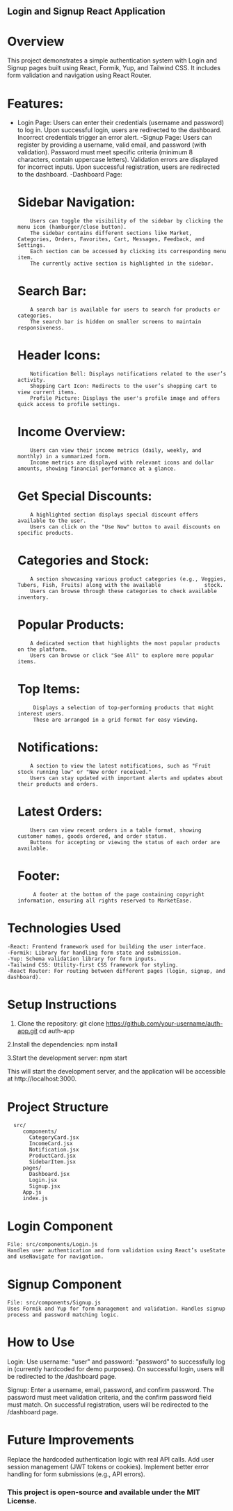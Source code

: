 ##  Login and Signup React Application

 # Overview
 This project demonstrates a simple authentication system with Login and Signup pages built using React, Formik, Yup, and Tailwind CSS. It includes form validation and navigation using React Router.
  # Features:
   - Login Page:
       Users can enter their credentials (username and password) to log in.
       Upon successful login, users are redirected to the dashboard.
       Incorrect credentials trigger an error alert.
   -Signup Page:
       Users can register by providing a username, valid email, and password (with validation).
       Password must meet specific criteria (minimum 8 characters, contain uppercase letters).
       Validation errors are displayed for incorrect inputs.
       Upon successful registration, users are redirected to the dashboard.
     -Dashboard Page:
       # Sidebar Navigation:
             Users can toggle the visibility of the sidebar by clicking the menu icon (hamburger/close button).
             The sidebar contains different sections like Market, Categories, Orders, Favorites, Cart, Messages, Feedback, and Settings.
             Each section can be accessed by clicking its corresponding menu item.
             The currently active section is highlighted in the sidebar.
       # Search Bar:
             A search bar is available for users to search for products or categories.
             The search bar is hidden on smaller screens to maintain responsiveness.
       # Header Icons: 
             Notification Bell: Displays notifications related to the user’s activity.
             Shopping Cart Icon: Redirects to the user’s shopping cart to view current items.
             Profile Picture: Displays the user's profile image and offers quick access to profile settings.
       # Income Overview:
             Users can view their income metrics (daily, weekly, and monthly) in a summarized form.
             Income metrics are displayed with relevant icons and dollar amounts, showing financial performance at a glance.
       # Get Special Discounts:
             A highlighted section displays special discount offers available to the user.
             Users can click on the "Use Now" button to avail discounts on specific products.
       # Categories and Stock:
             A section showcasing various product categories (e.g., Veggies, Tubers, Fish, Fruits) along with the available              stock.
             Users can browse through these categories to check available inventory.
       # Popular Products:
             A dedicated section that highlights the most popular products on the platform.
             Users can browse or click "See All" to explore more popular items.
       # Top Items:
              Displays a selection of top-performing products that might interest users.
              These are arranged in a grid format for easy viewing.
       # Notifications:
             A section to view the latest notifications, such as "Fruit stock running low" or "New order received."
             Users can stay updated with important alerts and updates about their products and orders.
       # Latest Orders:
             Users can view recent orders in a table format, showing customer names, goods ordered, and order status.
             Buttons for accepting or viewing the status of each order are available.

       # Footer:
              A footer at the bottom of the page containing copyright information, ensuring all rights reserved to MarketEase.
 
   # Technologies Used
    -React: Frontend framework used for building the user interface.
    -Formik: Library for handling form state and submission.
    -Yup: Schema validation library for form inputs.
    -Tailwind CSS: Utility-first CSS framework for styling.
    -React Router: For routing between different pages (login, signup, and dashboard).

# Setup Instructions
1. Clone the repository:
    git clone https://github.com/your-username/auth-app.git
    cd auth-app

2.Install the dependencies:
   npm install

3.Start the development server:
   npm start

This will start the development server, and the application will be accessible at http://localhost:3000.

# Project Structure
      src/
         components/
           CategoryCard.jsx
           IncomeCard.jsx
           Notification.jsx
           ProductCard.jsx
           SidebarItem.jsx
         pages/
           Dashboard.jsx
           Login.jsx
           Signup.jsx
         App.js
         index.js

# Login Component
    File: src/components/Login.js
    Handles user authentication and form validation using React’s useState and useNavigate for navigation.
# Signup Component
    File: src/components/Signup.js
    Uses Formik and Yup for form management and validation. Handles signup process and password matching logic.

# How to Use
Login:
   Use username: "user" and password: "password" to successfully log in (currently hardcoded for demo purposes).
   On successful login, users will be redirected to the /dashboard page.

Signup:
   Enter a username, email, password, and confirm password.
   The password must meet validation criteria, and the confirm password field must match.
   On successful registration, users will be redirected to the /dashboard page.

# Future Improvements
Replace the hardcoded authentication logic with real API calls.
Add user session management (JWT tokens or cookies).
Implement better error handling for form submissions (e.g., API errors).


### This project is open-source and available under the MIT License.


